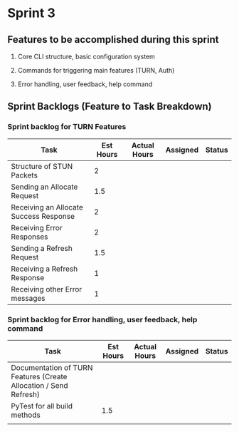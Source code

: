# Sprint 3

## Features to be accomplished during this sprint

1. Core CLI structure, basic configuration system

2. Commands for triggering main features (TURN, Auth)

3. Error handling, user feedback, help command

## Sprint Backlogs (Feature to Task Breakdown)

### Sprint backlog for TURN Features

| Task | Est Hours | Actual Hours | Assigned | Status |
|------|-----------|--------------|----------|--------|
|   Structure of STUN Packets   |     2      |              |          |        | 
|   Sending an Allocate Request   |      1.5     |              |          |        |
|   Receiving an Allocate Success Response   |     2      |              |          |        |
|   Receiving Error Responses   |      2     |              |          |        |
|   Sending a Refresh Request   |     1.5      |              |          |        |
|   Receiving a Refresh Response   |     1      |              |          |        |
| Receiving other Error messages |  1 |     |     |

### Sprint backlog for Error handling, user feedback, help command

| Task | Est Hours | Actual Hours | Assigned | Status |
|------|-----------|--------------|----------|--------|
|   Documentation of TURN Features (Create Allocation / Send Refresh)   |           |              |          |        |
|   PyTest for all build methods   |     1.5      |              |          |        |
|      |           |              |          |        |
